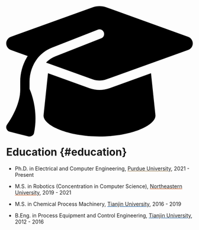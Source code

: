 # <svg xmlns="http://www.w3.org/2000/svg" class="icon icon-fw" aria-hidden="true" focusable="false" style="color: #73b54a" viewBox="0 0 640 512"><path d="M320 32c-8.1 0-16.1 1.4-23.7 4.1L15.8 137.4C6.3 140.9 0 149.9 0 160s6.3 19.1 15.8 22.6l57.9 20.9C57.3 229.3 48 259.8 48 291.9l0 28.1c0 28.4-10.8 57.7-22.3 80.8c-6.5 13-13.9 25.8-22.5 37.6C0 442.7-.9 448.3 .9 453.4s6 8.9 11.2 10.2l64 16c4.2 1.1 8.7 .3 12.4-2s6.3-6.1 7.1-10.4c8.6-42.8 4.3-81.2-2.1-108.7C90.3 344.3 86 329.8 80 316.5l0-24.6c0-30.2 10.2-58.7 27.9-81.5c12.9-15.5 29.6-28 49.2-35.7l157-61.7c8.2-3.2 17.5 .8 20.7 9s-.8 17.5-9 20.7l-157 61.7c-12.4 4.9-23.3 12.4-32.2 21.6l159.6 57.6c7.6 2.7 15.6 4.1 23.7 4.1s16.1-1.4 23.7-4.1L624.2 182.6c9.5-3.4 15.8-12.5 15.8-22.6s-6.3-19.1-15.8-22.6L343.7 36.1C336.1 33.4 328.1 32 320 32zM128 408c0 35.3 86 72 192 72s192-36.7 192-72L496.7 262.6 354.5 314c-11.1 4-22.8 6-34.5 6s-23.5-2-34.5-6L143.3 262.6 128 408z"/></svg> Education {#education}

- Ph.D. in Electrical and Computer Engineering, <a href="#" class="show-notice-link" data-target="Purdue" data-display-style="flex" style="color: var(--text-color); text-decoration-color: #8e6f3e;">Purdue University</a>, 2021 - Present <br>
  <div id="Purdue" class="notice--info" markdown="1" style="display: none; background-color: #ebd99f; align-items: center; justify-content: center; gap: 1em; flex-wrap: wrap; min-width: 50%; width: fit-content; margin-left: 0;">

  ![Purdue logo]({{ "/images/university-logos/purdue.png" | relative_url }}){: style="width: 6em;" }

  **Boiler Up!**

  </div>
- M.S. in Robotics (Concentration in Computer Science), <a href="#" class="show-notice-link" data-target="Northeastern" data-display-style="flex" style="color: var(--text-color); text-decoration-color: #bb4100;">Northeastern University</a>, 2019 - 2021 <br>
  <div id="Northeastern" class="notice--info" markdown="1" style="display: none; background-color: #ffaf80; align-items: center; justify-content: center; gap: 1em; flex-wrap: wrap; min-width: 50%; width: fit-content; margin-left: 0;">

  ![Northeastern logo]({{ "/images/university-logos/neu.png" | relative_url }}){: style="width: 4.5em;" }

  **Go Huskies!**

  </div>
- M.S. in Chemical Process Machinery, <a href="#" class="show-notice-link" data-target="TJU_MS" data-display-style="flex" style="color: var(--text-color); text-decoration-color: #00468c;">Tianjin University</a>, 2016 - 2019 
  <div id="TJU_MS" class="notice--info" markdown="1" style="display: none; background-color: #d9e6ff; align-items: center; justify-content: center; gap: 1em; flex-wrap: wrap; min-width: 50%; width: fit-content; margin-left: 0;">
  
  ![TJU logo]({{ "/images/university-logos/tju.png" | relative_url }}){: style="width: 6em;" }
  
  </div>
- B.Eng. in Process Equipment and Control Engineering, <a href="#" class="show-notice-link" data-target="TJU_BEng" data-display-style="flex" style="color: var(--text-color); text-decoration-color: #00468c;">Tianjin University</a>, 2012 - 2016 
  <div id="TJU_BEng" class="notice--info" markdown="1" style="display: none; background-color: #d9e6ff; align-items: center; justify-content: center; gap: 1em; flex-wrap: wrap; min-width: 50%; width: fit-content; margin-left: 0;">
  
  ![TJU logo]({{ "/images/university-logos/tju.png" | relative_url }}){: style="width: 6em;" }
  
  </div>